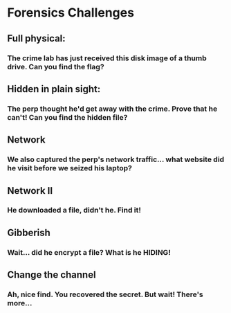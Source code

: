 # Forensics Challenges

## Full physical:
### The crime lab has just received this disk image of a thumb drive. Can you find the flag?

## Hidden in plain sight:
### The perp thought he'd get away with the crime. Prove that he can't! Can you find the hidden file?

## Network
### We also captured the perp's network traffic... what website did he visit before we seized his laptop?

## Network II
### He downloaded a file, didn't he. Find it!

## Gibberish
### Wait... did he encrypt a file? What is he HIDING!


## Change the channel
### Ah, nice find. You recovered the secret. But wait! There's more...
